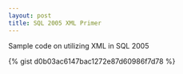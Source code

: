 ```yaml
---
layout: post
title: SQL 2005 XML Primer
---
```


Sample code on utilizing XML in SQL 2005

{% gist d0b03ac6147bac1272e87d60986f7d78 %}
